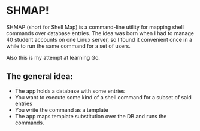 # SHMAP!
SHMAP (short for Shell Map) is a command-line utility for mapping shell 
commands over database entries. The idea was born when I had to manage 40 student
accounts on one Linux server, so I found it convenient once in a while to run 
the same command for a set of users.

Also this is my attempt at learning Go.

## The general idea:
* The app holds a database with some entries
* You want to execute some kind of a shell command for a subset of said entries
* You write the command as a template
* The app maps template substitution over the DB and runs the commands.

